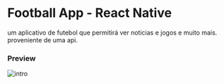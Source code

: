 # Football App - React Native


um aplicativo de futebol que permitirá ver noticias e jogos e muito mais. proveniente de uma api.

### Preview
![intro](intro.gif)
